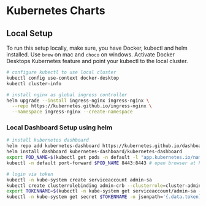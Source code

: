 # Kubernetes Charts

## Local Setup
To run this setup locally, make sure, you have Docker, kubectl and helm installed. Use `brew` on mac and `choco` on windows. 
Activate Docker Desktops Kubernetes feature and point your kubectl to the local cluster. 

```bash
# configure kubectl to use local cluster
kubectl config use-context docker-desktop
kubectl cluster-info
```

```bash
# install nginx as global ingress controller
helm upgrade --install ingress-nginx ingress-nginx \
  --repo https://kubernetes.github.io/ingress-nginx \
  --namespace ingress-nginx --create-namespace
```

### Local Dashboard Setup using helm

```bash
# install kubernetes dashboard
helm repo add kubernetes-dashboard https://kubernetes.github.io/dashboard
helm install dashboard kubernetes-dashboard/kubernetes-dashboard
export POD_NAME=$(kubectl get pods -n default -l "app.kubernetes.io/name=dashboard,app.kubernetes.io/instance=kubernetes-dashboard” -o jsonpath=”{.items[0].metadata.name}")
kubectl -n default port-forward $POD_NAME 8443:8443 # open browser at https://127.0.0.1:8443

# login via token
kubectl -n kube-system create serviceaccount admin-sa
kubectl create clusterrolebinding admin-crb --clusterrole=cluster-admin --serviceaccount=kube-system:admin-sa
export TOKENNAME=$(kubectl -n kube-system get serviceaccount/admin-sa -o jsonpath='{.secrets[0].name}')\n
kubectl -n kube-system get secret $TOKENNAME -o jsonpath='{.data.token}' | base64 --decode # copy this token in the dashboard login
```


